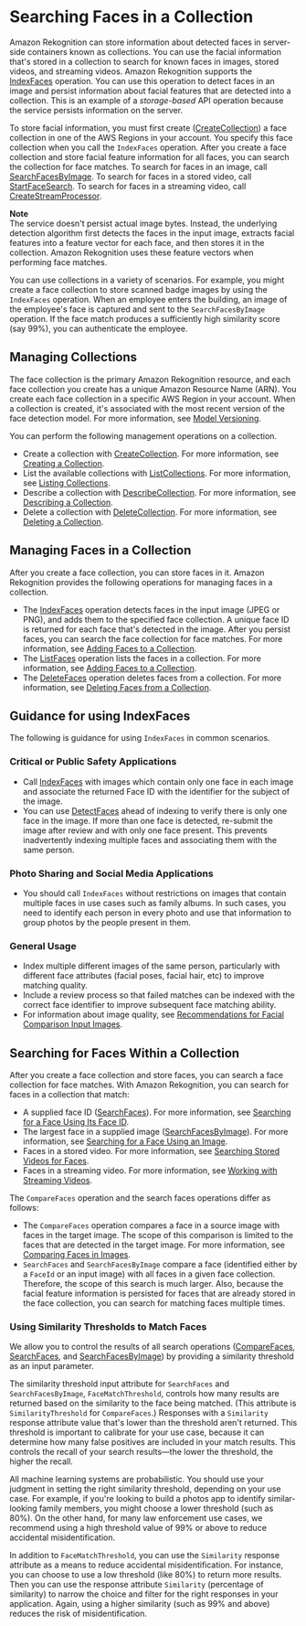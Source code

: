 # Searching Faces in a Collection<a name="collections"></a>

Amazon Rekognition can store information about detected faces in server\-side containers known as collections\. You can use the facial information that's stored in a collection to search for known faces in images, stored videos, and streaming videos\. Amazon Rekognition supports the [IndexFaces](API_IndexFaces.md) operation\. You can use this operation to detect faces in an image and persist information about facial features that are detected into a collection\. This is an example of a *storage\-based* API operation because the service persists information on the server\. 

To store facial information, you must first create \([CreateCollection](API_CreateCollection.md)\) a face collection in one of the AWS Regions in your account\. You specify this face collection when you call the `IndexFaces` operation\. After you create a face collection and store facial feature information for all faces, you can search the collection for face matches\. To search for faces in an image, call [SearchFacesByImage](API_SearchFacesByImage.md)\. To search for faces in a stored video, call [StartFaceSearch](API_StartFaceSearch.md)\. To search for faces in a streaming video, call [CreateStreamProcessor](API_CreateStreamProcessor.md)\.

**Note**  
The service doesn't persist actual image bytes\. Instead, the underlying detection algorithm first detects the faces in the input image, extracts facial features into a feature vector for each face, and then stores it in the collection\. Amazon Rekognition uses these feature vectors when performing face matches\.

You can use collections in a variety of scenarios\. For example, you might create a face collection to store scanned badge images by using the `IndexFaces` operation\. When an employee enters the building, an image of the employee's face is captured and sent to the `SearchFacesByImage` operation\. If the face match produces a sufficiently high similarity score \(say 99%\), you can authenticate the employee\. 

## Managing Collections<a name="managing-collections"></a>

The face collection is the primary Amazon Rekognition resource, and each face collection you create has a unique Amazon Resource Name \(ARN\)\. You create each face collection in a specific AWS Region in your account\. When a collection is created, it's associated with the most recent version of the face detection model\. For more information, see [Model Versioning](face-detection-model.md)\. 

You can perform the following management operations on a collection\.
+ Create a collection with [CreateCollection](API_CreateCollection.md)\. For more information, see [Creating a Collection](create-collection-procedure.md)\.
+ List the available collections with [ListCollections](API_ListCollections.md)\. For more information, see [Listing Collections](list-collection-procedure.md)\.
+ Describe a collection with [DescribeCollection](API_DescribeCollection.md)\. For more information, see [Describing a Collection](describe-collection-procedure.md)\.
+ Delete a collection with [DeleteCollection](API_DeleteCollection.md)\. For more information, see [Deleting a Collection](delete-collection-procedure.md)\.

## Managing Faces in a Collection<a name="collections-index-faces"></a>

After you create a face collection, you can store faces in it\. Amazon Rekognition provides the following operations for managing faces in a collection\.
+  The [IndexFaces](API_IndexFaces.md) operation detects faces in the input image \(JPEG or PNG\), and adds them to the specified face collection\. A unique face ID is returned for each face that's detected in the image\. After you persist faces, you can search the face collection for face matches\. For more information, see [Adding Faces to a Collection](add-faces-to-collection-procedure.md)\.
+ The [ListFaces](API_ListFaces.md) operation lists the faces in a collection\. For more information, see [Adding Faces to a Collection](add-faces-to-collection-procedure.md)\.
+ The [DeleteFaces](API_DeleteFaces.md) operation deletes faces from a collection\. For more information, see [Deleting Faces from a Collection](delete-faces-procedure.md)\.

## Guidance for using IndexFaces<a name="guidance-index-faces"></a>

The following is guidance for using `IndexFaces` in common scenarios\.

### Critical or Public Safety Applications<a name="guidance-index-faces-critical"></a>
+ Call [IndexFaces](API_IndexFaces.md) with images which contain only one face in each image and associate the returned Face ID with the identifier for the subject of the image\.
+ You can use [DetectFaces](API_DetectFaces.md) ahead of indexing to verify there is only one face in the image\. If more than one face is detected, re\-submit the image after review and with only one face present\. This prevents inadvertently indexing multiple faces and associating them with the same person\.

### Photo Sharing and Social Media Applications<a name="guidance-index-faces-social"></a>
+ You should call `IndexFaces` without restrictions on images that contain multiple faces in use cases such as family albums\. In such cases, you need to identify each person in every photo and use that information to group photos by the people present in them\. 

### General Usage<a name="guidance-index-faces-general"></a>
+ Index multiple different images of the same person, particularly with different face attributes \(facial poses, facial hair, etc\) to improve matching quality\. 
+ Include a review process so that failed matches can be indexed with the correct face identifier to improve subsequent face matching ability\.
+ For information about image quality, see [Recommendations for Facial Comparison Input Images](recommendations-facial-input-images.md)\. 

## Searching for Faces Within a Collection<a name="collections-search-faces"></a>

After you create a face collection and store faces, you can search a face collection for face matches\. With Amazon Rekognition, you can search for faces in a collection that match:
+ A supplied face ID \([SearchFaces](API_SearchFaces.md)\)\. For more information, see [Searching for a Face Using Its Face ID](search-face-with-id-procedure.md)\.
+ The largest face in a supplied image \([SearchFacesByImage](API_SearchFacesByImage.md)\)\. For more information, see [Searching for a Face Using an Image](search-face-with-image-procedure.md)\.
+ Faces in a stored video\. For more information, see [ Searching Stored Videos for Faces](procedure-person-search-videos.md)\.
+ Faces in a streaming video\. For more information, see [Working with Streaming Videos](streaming-video.md)\.

The `CompareFaces` operation and the search faces operations differ as follows:
+ The `CompareFaces` operation compares a face in a source image with faces in the target image\. The scope of this comparison is limited to the faces that are detected in the target image\. For more information, see [Comparing Faces in Images](faces-comparefaces.md)\.
+ `SearchFaces` and `SearchFacesByImage` compare a face \(identified either by a `FaceId` or an input image\) with all faces in a given face collection\. Therefore, the scope of this search is much larger\. Also, because the facial feature information is persisted for faces that are already stored in the face collection, you can search for matching faces multiple times\.

### Using Similarity Thresholds to Match Faces<a name="face-match-similarity"></a>

We allow you to control the results of all search operations \([CompareFaces](API_CompareFaces.md), [SearchFaces](API_SearchFaces.md), and [SearchFacesByImage](API_SearchFacesByImage.md)\) by providing a similarity threshold as an input parameter\.

The similarity threshold input attribute for `SearchFaces` and `SearchFacesByImage`, `FaceMatchThreshold`, controls how many results are returned based on the similarity to the face being matched\. \(This attribute is `SimilarityThreshold` for `CompareFaces`\.\) Responses with a `Similarity` response attribute value that's lower than the threshold aren't returned\. This threshold is important to calibrate for your use case, because it can determine how many false positives are included in your match results\. This controls the recall of your search results—the lower the threshold, the higher the recall\.

All machine learning systems are probabilistic\. You should use your judgment in setting the right similarity threshold, depending on your use case\. For example, if you're looking to build a photos app to identify similar\-looking family members, you might choose a lower threshold \(such as 80%\)\. On the other hand, for many law enforcement use cases, we recommend using a high threshold value of 99% or above to reduce accidental misidentification\.

In addition to `FaceMatchThreshold`, you can use the `Similarity` response attribute as a means to reduce accidental misidentification\. For instance, you can choose to use a low threshold \(like 80%\) to return more results\. Then you can use the response attribute `Similarity` \(percentage of similarity\) to narrow the choice and filter for the right responses in your application\. Again, using a higher similarity \(such as 99% and above\) reduces the risk of misidentification\. 